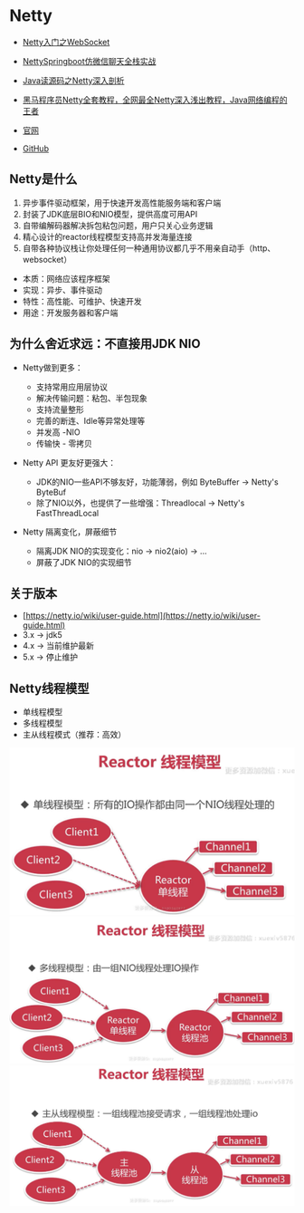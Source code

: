 # Netty



* [Netty入门之WebSocket](Netty入门之WebSocket.md)
* [NettySpringboot仿微信聊天全栈实战](NettySpringboot仿微信聊天全栈实战.md)
* [Java读源码之Netty深入剖析](Java读源码之Netty深入剖析.md)
* [黑马程序员Netty全套教程，全网最全Netty深入浅出教程，Java网络编程的王者](黑马程序员Netty全套教程，全网最全Netty深入浅出教程，Java网络编程的王者.md)


* [官网](https://netty.io/) 
* [GitHub](https://github.com/netty/netty)


## Netty是什么

1. 异步事件驱动框架，用于快速开发高性能服务端和客户端
2. 封装了JDK底层BIO和NIO模型，提供高度可用API
3. 自带编解码器解决拆包粘包问题，用户只关心业务逻辑
4. 精心设计的reactor线程模型支持高并发海量连接
5. 自带各种协议栈让你处理任何一种通用协议都几乎不用亲自动手（http、websocket）

* 本质：网络应该程序框架
* 实现：异步、事件驱动
* 特性：高性能、可维护、快速开发
* 用途：开发服务器和客户端

## 为什么舍近求远：不直接用JDK NIO

* Netty做到更多：

  * 支持常用应用层协议
  * 解决传输问题：粘包、半包现象
  * 支持流量整形
  * 完善的断连、Idle等异常处理等
  * 并发高 -NIO
  * 传输快 - 零拷贝

* Netty API 更友好更强大：

  * JDK的NIO一些API不够友好，功能薄弱，例如 ByteBuffer -> Netty's ByteBuf
  * 除了NIO以外，也提供了一些增强：Threadlocal -> Netty's FastThreadLocal

* Netty 隔离变化，屏蔽细节

  * 隔离JDK NIO的实现变化：nio -> nio2(aio) -> ...
  * 屏蔽了JDK NIO的实现细节

## 关于版本

* [https://netty.io/wiki/user-guide.html](https://netty.io/wiki/user-guide.html)
* 3.x -> jdk5
* 4.x -> 当前维护最新
* 5.x -> 停止维护



## Netty线程模型

* 单线程模型
* 多线程模型
* 主从线程模式（推荐：高效）


![image_2022-02-26-16-12-07](img/image_2022-02-26-16-12-07.png)
![image_2022-02-26-16-09-11](img/image_2022-02-26-16-09-11.png)
![image_2022-02-26-16-10-21](img/image_2022-02-26-16-10-21.png)
















